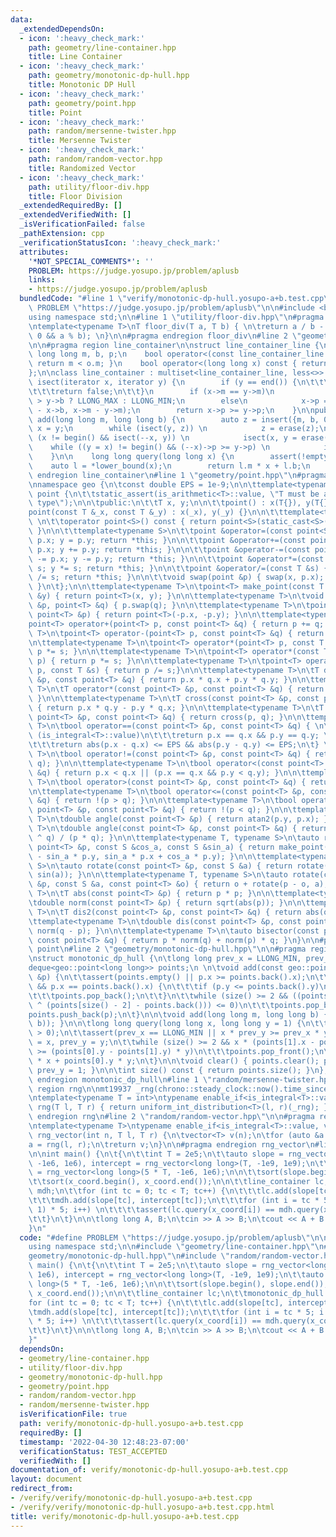 ```yaml
---
data:
  _extendedDependsOn:
  - icon: ':heavy_check_mark:'
    path: geometry/line-container.hpp
    title: Line Container
  - icon: ':heavy_check_mark:'
    path: geometry/monotonic-dp-hull.hpp
    title: Monotonic DP Hull
  - icon: ':heavy_check_mark:'
    path: geometry/point.hpp
    title: Point
  - icon: ':heavy_check_mark:'
    path: random/mersenne-twister.hpp
    title: Mersenne Twister
  - icon: ':heavy_check_mark:'
    path: random/random-vector.hpp
    title: Randomized Vector
  - icon: ':heavy_check_mark:'
    path: utility/floor-div.hpp
    title: Floor Division
  _extendedRequiredBy: []
  _extendedVerifiedWith: []
  _isVerificationFailed: false
  _pathExtension: cpp
  _verificationStatusIcon: ':heavy_check_mark:'
  attributes:
    '*NOT_SPECIAL_COMMENTS*': ''
    PROBLEM: https://judge.yosupo.jp/problem/aplusb
    links:
    - https://judge.yosupo.jp/problem/aplusb
  bundledCode: "#line 1 \"verify/monotonic-dp-hull.yosupo-a+b.test.cpp\"\n#define\
    \ PROBLEM \"https://judge.yosupo.jp/problem/aplusb\"\n\n#include <bits/stdc++.h>\n\
    using namespace std;\n\n#line 1 \"utility/floor-div.hpp\"\n#pragma region floor_div\n\
    \ntemplate<typename T>\nT floor_div(T a, T b) { \n\treturn a / b - ((a ^ b) <\
    \ 0 && a % b); \n}\n\n#pragma endregion floor_div\n#line 2 \"geometry/line-container.hpp\"\
    \n\n#pragma region line_container\n\nstruct line_container_line {\n    mutable\
    \ long long m, b, p;\n    bool operator<(const line_container_line &o) const {\
    \ return m < o.m; }\n    bool operator<(long long x) const { return p < x; }\n\
    };\n\nclass line_container : multiset<line_container_line, less<>> {\n    bool\
    \ isect(iterator x, iterator y) {\n        if (y == end()) {\n\t\t\tx->p = LLONG_MAX;\n\
    \t\t\treturn false;\n\t\t}\n        if (x->m == y->m)\n            x->p = x->b\
    \ > y->b ? LLONG_MAX : LLONG_MIN;\n        else\n            x->p = floor_div(y->b\
    \ - x->b, x->m - y->m);\n        return x->p >= y->p;\n    }\n\npublic:\n    void\
    \ add(long long m, long long b) {\n        auto z = insert({m, b, 0}), y = z++,\
    \ x = y;\n        while (isect(y, z)) \n            z = erase(z);\n        if\
    \ (x != begin() && isect(--x, y)) \n            isect(x, y = erase(y));\n    \
    \    while ((y = x) != begin() && (--x)->p >= y->p) \n            isect(x, erase(y));\n\
    \    }\n\n    long long query(long long x) {\n        assert(!empty());\n    \
    \    auto l = *lower_bound(x);\n        return l.m * x + l.b;\n    }\n};\n\n#pragma\
    \ endregion line_container\n#line 1 \"geometry/point.hpp\"\n#pragma region point\n\
    \nnamespace geo {\n\tconst double EPS = 1e-9;\n\n\ttemplate<typename T>\n\tclass\
    \ point {\n\t\tstatic_assert(is_arithmetic<T>::value, \"T must be an arithmetic\
    \ type\");\n\n\tpublic:\n\t\tT x, y;\n\n\t\tpoint() : x(T{}), y(T{}) {}\n\n\t\t\
    point(const T &_x, const T &_y) : x(_x), y(_y) {}\n\n\t\ttemplate<typename S>\
    \ \n\t\toperator point<S>() const { return point<S>(static_cast<S>(x), static_cast<S>(y));\
    \ }\n\n\t\ttemplate<typename S>\n\t\tpoint &operator=(const point<S> &p) { x =\
    \ p.x; y = p.y; return *this; }\n\n\t\tpoint &operator+=(const point &p) { x +=\
    \ p.x; y += p.y; return *this; }\n\n\t\tpoint &operator-=(const point &p) { x\
    \ -= p.x; y -= p.y; return *this; }\n\n\t\tpoint &operator*=(const T &s) { x *=\
    \ s; y *= s; return *this; }\n\n\t\tpoint &operator/=(const T &s) { x /= s; y\
    \ /= s; return *this; }\n\n\t\tvoid swap(point &p) { swap(x, p.x); swap(y, p.y);\
    \ }\n\t};\n\n\ttemplate<typename T>\n\tpoint<T> make_point(const T &x, const T\
    \ &y) { return point<T>(x, y); }\n\n\ttemplate<typename T>\n\tvoid swap(point<T>\
    \ &p, point<T> &q) { p.swap(q); }\n\n\ttemplate<typename T>\n\tpoint<T> operator-(const\
    \ point<T> &p) { return point<T>(-p.x, -p.y); }\n\n\ttemplate<typename T>\n\t\
    point<T> operator+(point<T> p, const point<T> &q) { return p += q; }\n\n\ttemplate<typename\
    \ T>\n\tpoint<T> operator-(point<T> p, const point<T> &q) { return p -= q; }\n\
    \n\ttemplate<typename T>\n\tpoint<T> operator*(point<T> p, const T &s) { return\
    \ p *= s; }\n\n\ttemplate<typename T>\n\tpoint<T> operator*(const T &s, point<T>\
    \ p) { return p *= s; }\n\n\ttemplate<typename T>\n\tpoint<T> operator/(point<T>\
    \ p, const T &s) { return p /= s;}\n\n\ttemplate<typename T>\n\tT dot(const point<T>\
    \ &p, const point<T> &q) { return p.x * q.x + p.y * q.y; }\n\n\ttemplate<typename\
    \ T>\n\tT operator*(const point<T> &p, const point<T> &q) { return dot(p, q);\
    \ }\n\n\ttemplate<typename T>\n\tT cross(const point<T> &p, const point<T> &q)\
    \ { return p.x * q.y - p.y * q.x; }\n\n\ttemplate<typename T>\n\tT operator^(const\
    \ point<T> &p, const point<T> &q) { return cross(p, q); }\n\n\ttemplate<typename\
    \ T>\n\tbool operator==(const point<T> &p, const point<T> &q) { \n\t\tif constexpr\
    \ (is_integral<T>::value)\n\t\t\treturn p.x == q.x && p.y == q.y; \n\t\telse \n\
    \t\t\treturn abs(p.x - q.x) <= EPS && abs(p.y - q.y) <= EPS;\n\t} \n\n\ttemplate<typename\
    \ T>\n\tbool operator!=(const point<T> &p, const point<T> &q) { return !(p ==\
    \ q); }\n\n\ttemplate<typename T>\n\tbool operator<(const point<T> &p, const point<T>\
    \ &q) { return p.x < q.x || (p.x == q.x && p.y < q.y); }\n\n\ttemplate<typename\
    \ T>\n\tbool operator>(const point<T> &p, const point<T> &q) { return q < p; }\n\
    \n\ttemplate<typename T>\n\tbool operator<=(const point<T> &p, const point<T>\
    \ &q) { return !(p > q); }\n\n\ttemplate<typename T>\n\tbool operator>=(const\
    \ point<T> &p, const point<T> &q) { return !(p < q); }\n\n\ttemplate<typename\
    \ T>\n\tdouble angle(const point<T> &p) { return atan2(p.y, p.x); }\n\n\ttemplate<typename\
    \ T>\n\tdouble angle(const point<T> &p, const point<T> &q) { return static_cast<double>(p\
    \ ^ q) / (p * q); }\n\n\ttemplate<typename T, typename S>\n\tauto rotate(const\
    \ point<T> &p, const S &cos_a, const S &sin_a) { return make_point(cos_a * p.x\
    \ - sin_a * p.y, sin_a * p.x + cos_a * p.y); }\n\n\ttemplate<typename T, typename\
    \ S>\n\tauto rotate(const point<T> &p, const S &a) { return rotate(p, cos(a),\
    \ sin(a)); }\n\n\ttemplate<typename T, typename S>\n\tauto rotate(const point<T>\
    \ &p, const S &a, const point<T> &o) { return o + rotate(p - o, a); }\n\n\ttemplate<typename\
    \ T>\n\tT abs(const point<T> &p) { return p * p; }\n\n\ttemplate<typename T>\n\
    \tdouble norm(const point<T> &p) { return sqrt(abs(p)); }\n\n\ttemplate<typename\
    \ T>\n\tT dis2(const point<T> &p, const point<T> &q) { return abs(q - p); }\n\n\
    \ttemplate<typename T>\n\tdouble dis(const point<T> &p, const point<T> &q) { return\
    \ norm(q - p); }\n\n\ttemplate<typename T>\n\tauto bisector(const point<T> &p,\
    \ const point<T> &q) { return p * norm(q) + norm(p) * q; }\n}\n\n#pragma endregion\
    \ point\n#line 2 \"geometry/monotonic-dp-hull.hpp\"\n\n#pragma region monotonic_dp_hull\n\
    \nstruct monotonic_dp_hull {\n\tlong long prev_x = LLONG_MIN, prev_y = 1;\n\t\
    deque<geo::point<long long>> points;\n \n\tvoid add(const geo::point<long long>\
    \ &p) {\n\t\tassert(points.empty() || p.x >= points.back().x);\n\t\tif (!points.empty()\
    \ && p.x == points.back().x) {\n\t\t\tif (p.y <= points.back().y)\n\t\t\t\treturn;\n\
    \t\t\tpoints.pop_back();\n\t\t}\n\t\twhile (size() >= 2 && ((points.back() - p)\
    \ ^ (points[size() - 2] - points.back())) <= 0)\n\t\t\tpoints.pop_back();\n\t\t\
    points.push_back(p);\n\t}\n\n\tvoid add(long long m, long long b) { add(geo::point(m,\
    \ b)); }\n\n\tlong long query(long long x, long long y = 1) {\n\t\tassert(size()\
    \ > 0);\n\t\tassert(prev_x == LLONG_MIN || x * prev_y >= prev_x * y);\n\t\tprev_x\
    \ = x, prev_y = y;\n\t\twhile (size() >= 2 && x * (points[1].x - points[0].x)\
    \ >= (points[0].y - points[1].y) * y)\n\t\t\tpoints.pop_front();\n\t\treturn points[0].x\
    \ * x + points[0].y * y;\n\t}\n\n\tvoid clear() { points.clear(); prev_x = LLONG_MIN,\
    \ prev_y = 1; }\n\n\tint size() const { return points.size(); }\n};\n\n#pragma\
    \ endregion monotonic_dp_hull\n#line 1 \"random/mersenne-twister.hpp\"\n#pragma\
    \ region rng\n\nmt19937 _rng(chrono::steady_clock::now().time_since_epoch().count());\n\
    \ntemplate<typename T = int>\ntypename enable_if<is_integral<T>::value, T>::type\
    \ rng(T l, T r) { return uniform_int_distribution<T>(l, r)(_rng); }\n\n#pragma\
    \ endregion rng\n#line 2 \"random/random-vector.hpp\"\n\n#pragma region rng_vector\n\
    \ntemplate<typename T>\ntypename enable_if<is_integral<T>::value, vector<T>>::type\
    \ rng_vector(int n, T l, T r) {\n\tvector<T> v(n);\n\tfor (auto &a : v)\n\t\t\
    a = rng(l, r);\n\treturn v;\n}\n\n#pragma endregion rng_vector\n#line 9 \"verify/monotonic-dp-hull.yosupo-a+b.test.cpp\"\
    \n\nint main() {\n\t{\n\t\tint T = 2e5;\n\t\tauto slope = rng_vector<long long>(T,\
    \ -1e6, 1e6), intercept = rng_vector<long long>(T, -1e9, 1e9);\n\t\tauto x_coord\
    \ = rng_vector<long long>(5 * T, -1e6, 1e6);\n\n\t\tsort(slope.begin(), slope.end());\n\
    \t\tsort(x_coord.begin(), x_coord.end());\n\n\t\tline_container lc;\n\t\tmonotonic_dp_hull\
    \ mdh;\n\t\tfor (int tc = 0; tc < T; tc++) {\n\t\t\tlc.add(slope[tc], intercept[tc]);\n\
    \t\t\tmdh.add(slope[tc], intercept[tc]);\n\t\t\tfor (int i = tc * 5; i < (tc +\
    \ 1) * 5; i++) \n\t\t\t\tassert(lc.query(x_coord[i]) == mdh.query(x_coord[i]));\n\
    \t\t}\n\t}\n\n\tlong long A, B;\n\tcin >> A >> B;\n\tcout << A + B << '\\n';\n\
    }\n"
  code: "#define PROBLEM \"https://judge.yosupo.jp/problem/aplusb\"\n\n#include <bits/stdc++.h>\n\
    using namespace std;\n\n#include \"geometry/line-container.hpp\"\n#include \"\
    geometry/monotonic-dp-hull.hpp\"\n#include \"random/random-vector.hpp\"\n\nint\
    \ main() {\n\t{\n\t\tint T = 2e5;\n\t\tauto slope = rng_vector<long long>(T, -1e6,\
    \ 1e6), intercept = rng_vector<long long>(T, -1e9, 1e9);\n\t\tauto x_coord = rng_vector<long\
    \ long>(5 * T, -1e6, 1e6);\n\n\t\tsort(slope.begin(), slope.end());\n\t\tsort(x_coord.begin(),\
    \ x_coord.end());\n\n\t\tline_container lc;\n\t\tmonotonic_dp_hull mdh;\n\t\t\
    for (int tc = 0; tc < T; tc++) {\n\t\t\tlc.add(slope[tc], intercept[tc]);\n\t\t\
    \tmdh.add(slope[tc], intercept[tc]);\n\t\t\tfor (int i = tc * 5; i < (tc + 1)\
    \ * 5; i++) \n\t\t\t\tassert(lc.query(x_coord[i]) == mdh.query(x_coord[i]));\n\
    \t\t}\n\t}\n\n\tlong long A, B;\n\tcin >> A >> B;\n\tcout << A + B << '\\n';\n\
    }"
  dependsOn:
  - geometry/line-container.hpp
  - utility/floor-div.hpp
  - geometry/monotonic-dp-hull.hpp
  - geometry/point.hpp
  - random/random-vector.hpp
  - random/mersenne-twister.hpp
  isVerificationFile: true
  path: verify/monotonic-dp-hull.yosupo-a+b.test.cpp
  requiredBy: []
  timestamp: '2022-04-30 12:48:23-07:00'
  verificationStatus: TEST_ACCEPTED
  verifiedWith: []
documentation_of: verify/monotonic-dp-hull.yosupo-a+b.test.cpp
layout: document
redirect_from:
- /verify/verify/monotonic-dp-hull.yosupo-a+b.test.cpp
- /verify/verify/monotonic-dp-hull.yosupo-a+b.test.cpp.html
title: verify/monotonic-dp-hull.yosupo-a+b.test.cpp
---
```

